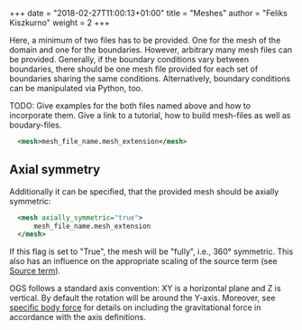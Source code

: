 +++
date = "2018-02-27T11:00:13+01:00"
title = "Meshes"
author = "Feliks Kiszkurno"
weight = 2
+++

Here, a minimum of two files has to be provided.
One for the mesh of the domain and one for the boundaries. However, arbitrary many mesh files can be provided.
Generally, if the boundary conditions vary between boundaries, there should be one mesh file provided for each set of boundaries
sharing the same conditions. Alternatively, boundary conditions can be manipulated via Python, too.

<div class = note>

TODO: Give examples for the both files named above and how to incorporate them. Give a link to a tutorial, how to build mesh-files as well as boudary-files.

</div>

```xml
  <mesh>mesh_file_name.mesh_extension</mesh>
```

## Axial symmetry

Additionally it can be specified, that the provided mesh should be axially symmetric:

```xml
  <mesh axially_symmetric="true">
      mesh_file_name.mesh_extension
  </mesh>
```

If this flag is set to "True", the mesh will be "fully", i.e., 360° symmetric.
This also has an influence on the appropriate scaling of the source term (see [Source term](/docs/userguide/blocks/processes/#source-term)).

OGS follows a standard axis convention: XY is a horizontal plane and Z is vertical.
By default the rotation will be around the Y-axis. Moreover, see [specific body force](/docs/userguide/blocks/processes/#specific-body-force) for details on including the gravitational force in accordance with the axis definitions.
